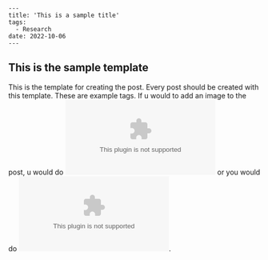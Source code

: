 
```
---
title: 'This is a sample title'
tags:
  - Research
date: 2022-10-06
---
```
    
## This is the sample template
This is the template for creating the post. Every post should be created with this template. These are example tags. If u would to add an image to the post, u would do ![sample image](www.google.com) or you would do ![sample image](www.google.com). 

